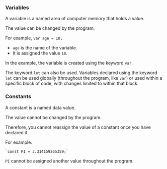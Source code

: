 ### Variables

A variable is a named area of computer memory that holds a value.

The value can be changed by the program.

For example, `var age = 10;`

- `age` is the name of the variable.
- It is assigned the value `10`.

In the example, the variable is created using the keyword `var`.

The keyword `let` can also be used. Variables declared using the keyword `let` can be used globally (throughout the program, like `var`) or used within a specific block of code, with changes limited to within that block.

### Constants

A constant is a named data value.

The value cannot be changed by the program.

Therefore, you cannot reassign the value of a constant once you have declared it.

For example:

```
`const PI = 3.314159265359;`
```

`PI` cannot be assigned another value throughout the program.
